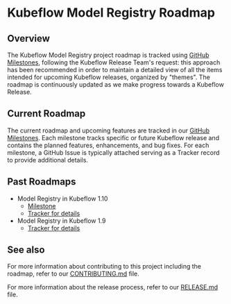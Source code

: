 # Kubeflow Model Registry Roadmap

## Overview

The Kubeflow Model Registry project roadmap is tracked using [GitHub Milestones](https://github.com/kubeflow/model-registry/milestones), following the Kubeflow Release Team's request: this approach has been recommended in order to maintain a detailed view of all the items intended for upcoming Kubeflow releases, organized by "themes". The roadmap is continuously updated as we make progress towards a Kubeflow Release.

## Current Roadmap

The current roadmap and upcoming features are tracked in our [GitHub Milestones](https://github.com/kubeflow/model-registry/milestones). Each milestone tracks specific or future Kubeflow release and contains the planned features, enhancements, and bug fixes. For each milestone, a GitHub Issue is typically attached serving as a Tracker record to provide additional details.

## Past Roadmaps

- Model Registry in Kubeflow 1.10
    - [Milestone](https://github.com/kubeflow/model-registry/milestone/1)
    - [Tracker for details](https://github.com/kubeflow/model-registry/issues/175)
- Model Registry in Kubeflow 1.9
    - [Tracker for details](https://github.com/kubeflow/model-registry/issues/3)

## See also

For more information about contributing to this project including the roadmap, refer to our [CONTRIBUTING.md](./CONTRIBUTING.md) file.

For more information about the release process, refer to our [RELEASE.md](./RELEASE.md) file.
